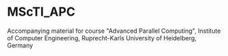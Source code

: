 # MScTI_APC
Accompanying material for course "Advanced Parallel Computing", Institute of Computer Engineering, Ruprecht-Karls University of Heidelberg, Germany

